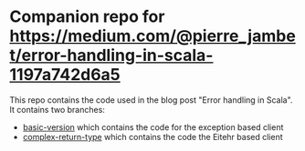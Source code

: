 # Companion repo for https://medium.com/@pierre_jambet/error-handling-in-scala-1197a742d6a5

This repo contains the code used in the blog post "Error handling in
Scala". It contains two branches:

- [basic-version](https://github.com/pjambet/scala-error-handling/tree/basic-version)
  which contains the code for the exception based client
- [complex-return-type](https://github.com/pjambet/scala-error-handling/tree/complex-return-type)
  which contains the code the Eitehr based client
